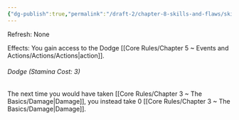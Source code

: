 ```yaml
---
{"dg-publish":true,"permalink":"/draft-2/chapter-8-skills-and-flaws/skill-list/agility/rank-3/dodge/"}
---
```


Refresh: None

Effects:
You gain access to the Dodge [[Core Rules/Chapter 5 ~ Events and Actions/Actions/Actions\|action]].

###### Dodge (Stamina Cost: 3)
The next time you would have taken [[Core Rules/Chapter 3 ~ The Basics/Damage\|Damage]], you instead take 0 [[Core Rules/Chapter 3 ~ The Basics/Damage\|Damage]].